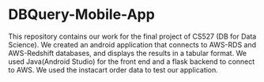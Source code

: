# DBQuery-Mobile-App
This repository contains our work for the final project of CS527 (DB for Data Science). We created an android application that connects to AWS-RDS and AWS-Redshift databases, and displays the results in a tabular format. We used Java(Android Studio) for the front end and a flask backend to connect to AWS. We used the instacart order data to test our application.
